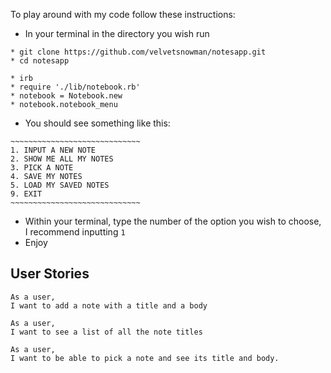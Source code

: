 To play around with my code follow these instructions:

* In your terminal in the directory you wish run

```
* git clone https://github.com/velvetsnowman/notesapp.git
* cd notesapp
```
```
* irb
* require './lib/notebook.rb'
* notebook = Notebook.new
* notebook.notebook_menu

```

* You should see something like this:

```
~~~~~~~~~~~~~~~~~~~~~~~~~~~~~
1. INPUT A NEW NOTE
2. SHOW ME ALL MY NOTES
3. PICK A NOTE
4. SAVE MY NOTES
5. LOAD MY SAVED NOTES
9. EXIT
~~~~~~~~~~~~~~~~~~~~~~~~~~~~~
```
* Within your terminal, type the number of the option you wish to choose, I recommend inputting `1`
* Enjoy


## User Stories

```
As a user,
I want to add a note with a title and a body
```
```
As a user,
I want to see a list of all the note titles
```
```
As a user,
I want to be able to pick a note and see its title and body.
```
